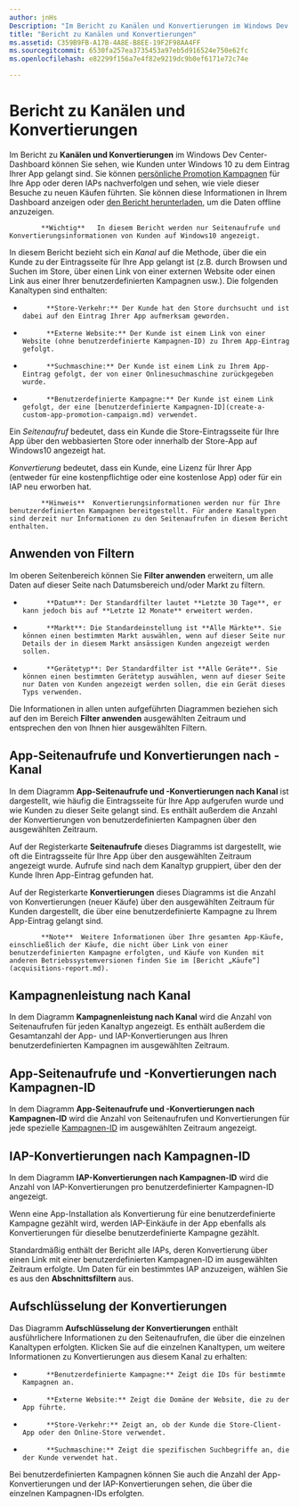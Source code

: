 ```yaml
---
author: jnHs
Description: "Im Bericht zu Kanälen und Konvertierungen im Windows Dev Center-Dashboard können Sie sehen, wie Kunden unter Windows 10 zu dem Eintrag Ihrer App gelangt sind."
title: "Bericht zu Kanälen und Konvertierungen"
ms.assetid: C359B9FB-A17B-4A8E-B8EE-19F2F98AA4FF
ms.sourcegitcommit: 6530fa257ea3735453a97eb5d916524e750e62fc
ms.openlocfilehash: e82299f156a7e4f82e9219dc9b0ef6171e72c74e

---
```


# Bericht zu Kanälen und Konvertierungen


Im Bericht zu **Kanälen und Konvertierungen** im Windows Dev Center-Dashboard können Sie sehen, wie Kunden unter Windows 10 zu dem Eintrag Ihrer App gelangt sind. Sie können [persönliche Promotion Kampagnen](create-a-custom-app-promotion-campaign.md) für Ihre App oder deren IAPs nachverfolgen und sehen, wie viele dieser Besuche zu neuen Käufen führten. Sie können diese Informationen in Ihrem Dashboard anzeigen oder [den Bericht herunterladen](download-analytic-reports.md), um die Daten offline anzuzeigen.

> 
            **Wichtig**   In diesem Bericht werden nur Seitenaufrufe und Konvertierungsinformationen von Kunden auf Windows10 angezeigt.

 

In diesem Bericht bezieht sich ein *Kanal* auf die Methode, über die ein Kunde zu der Eintragsseite für Ihre App gelangt ist (z.B. durch Browsen und Suchen im Store, über einen Link von einer externen Website oder einen Link aus einer Ihrer benutzerdefinierten Kampagnen usw.). Die folgenden Kanaltypen sind enthalten:

-   
            **Store-Verkehr:** Der Kunde hat den Store durchsucht und ist dabei auf den Eintrag Ihrer App aufmerksam geworden.
-   
            **Externe Website:** Der Kunde ist einem Link von einer Website (ohne benutzerdefinierte Kampagnen-ID) zu Ihrem App-Eintrag gefolgt.
-   
            **Suchmaschine:** Der Kunde ist einem Link zu Ihrem App-Eintrag gefolgt, der von einer Onlinesuchmaschine zurückgegeben wurde.
-   
            **Benutzerdefinierte Kampagne:** Der Kunde ist einem Link gefolgt, der eine [benutzerdefinierte Kampagnen-ID](create-a-custom-app-promotion-campaign.md) verwendet.

Ein *Seitenaufruf* bedeutet, dass ein Kunde die Store-Eintragsseite für Ihre App über den webbasierten Store oder innerhalb der Store-App auf Windows10 angezeigt hat.

*Konvertierung* bedeutet, dass ein Kunde, eine Lizenz für Ihrer App (entweder für eine kostenpflichtige oder eine kostenlose App) oder für ein IAP neu erworben hat.

> 
            **Hinweis**  Konvertierungsinformationen werden nur für Ihre benutzerdefinierten Kampagnen bereitgestellt. Für andere Kanaltypen sind derzeit nur Informationen zu den Seitenaufrufen in diesem Bericht enthalten.

 

## Anwenden von Filtern


Im oberen Seitenbereich können Sie **Filter anwenden** erweitern, um alle Daten auf dieser Seite nach Datumsbereich und/oder Markt zu filtern.

-   
            **Datum**: Der Standardfilter lautet **Letzte 30 Tage**, er kann jedoch bis auf **Letzte 12 Monate** erweitert werden.
-   
            **Markt**: Die Standardeinstellung ist **Alle Märkte**. Sie können einen bestimmten Markt auswählen, wenn auf dieser Seite nur Details der in diesem Markt ansässigen Kunden angezeigt werden sollen.
-   
            **Gerätetyp**: Der Standardfilter ist **Alle Geräte**. Sie können einen bestimmten Gerätetyp auswählen, wenn auf dieser Seite nur Daten von Kunden angezeigt werden sollen, die ein Gerät dieses Typs verwenden.

Die Informationen in allen unten aufgeführten Diagrammen beziehen sich auf den im Bereich **Filter anwenden** ausgewählten Zeitraum und entsprechen den von Ihnen hier ausgewählten Filtern.

## App-Seitenaufrufe und Konvertierungen nach -Kanal


In dem Diagramm **App-Seitenaufrufe und -Konvertierungen nach Kanal** ist dargestellt, wie häufig die Eintragsseite für Ihre App aufgerufen wurde und wie Kunden zu dieser Seite gelangt sind. Es enthält außerdem die Anzahl der Konvertierungen von benutzerdefinierten Kampagnen über den ausgewählten Zeitraum.

Auf der Registerkarte **Seitenaufrufe** dieses Diagramms ist dargestellt, wie oft die Eintragsseite für Ihre App über den ausgewählten Zeitraum angezeigt wurde. Aufrufe sind nach dem Kanaltyp gruppiert, über den der Kunde Ihren App-Eintrag gefunden hat.

Auf der Registerkarte **Konvertierungen** dieses Diagramms ist die Anzahl von Konvertierungen (neuer Käufe) über den ausgewählten Zeitraum für Kunden dargestellt, die über eine benutzerdefinierte Kampagne zu Ihrem App-Eintrag gelangt sind.

> 
            **Note**  Weitere Informationen über Ihre gesamten App-Käufe, einschließlich der Käufe, die nicht über Link von einer benutzerdefinierten Kampagne erfolgten, und Käufe von Kunden mit anderen Betriebssystemversionen finden Sie im [Bericht „Käufe“](acquisitions-report.md).

 

## Kampagnenleistung nach Kanal


In dem Diagramm **Kampagnenleistung nach Kanal** wird die Anzahl von Seitenaufrufen für jeden Kanaltyp angezeigt. Es enthält außerdem die Gesamtanzahl der App- und IAP-Konvertierungen aus Ihren benutzerdefinierten Kampagnen im ausgewählten Zeitraum.

## App-Seitenaufrufe und -Konvertierungen nach Kampagnen-ID


In dem Diagramm **App-Seitenaufrufe und -Konvertierungen nach Kampagnen-ID** wird die Anzahl von Seitenaufrufen und Konvertierungen für jede spezielle [Kampagnen-ID](create-a-custom-app-promotion-campaign.md) im ausgewählten Zeitraum angezeigt.

##  IAP-Konvertierungen nach Kampagnen-ID


In dem Diagramm **IAP-Konvertierungen nach Kampagnen-ID** wird die Anzahl von IAP-Konvertierungen pro benutzerdefinierter Kampagnen-ID angezeigt.

Wenn eine App-Installation als Konvertierung für eine benutzerdefinierte Kampagne gezählt wird, werden IAP-Einkäufe in der App ebenfalls als Konvertierungen für dieselbe benutzerdefinierte Kampagne gezählt.

Standardmäßig enthält der Bericht alle IAPs, deren Konvertierung über einen Link mit einer benutzerdefinierten Kampagnen-ID im ausgewählten Zeitraum erfolgte. Um Daten für ein bestimmtes IAP anzuzeigen, wählen Sie es aus den **Abschnittsfiltern** aus.

## Aufschlüsselung der Konvertierungen


Das Diagramm **Aufschlüsselung der Konvertierungen** enthält ausführlichere Informationen zu den Seitenaufrufen, die über die einzelnen Kanaltypen erfolgten. Klicken Sie auf die einzelnen Kanaltypen, um weitere Informationen zu Konvertierungen aus diesem Kanal zu erhalten:

-   
            **Benutzerdefinierte Kampagne:** Zeigt die IDs für bestimmte Kampagnen an.
-   
            **Externe Website:** Zeigt die Domäne der Website, die zu der App führte.
-   
            **Store-Verkehr:** Zeigt an, ob der Kunde die Store-Client-App oder den Online-Store verwendet.
-   
            **Suchmaschine:** Zeigt die spezifischen Suchbegriffe an, die der Kunde verwendet hat.

Bei benutzerdefinierten Kampagnen können Sie auch die Anzahl der App-Konvertierungen und der IAP-Konvertierungen sehen, die über die einzelnen Kampagnen-IDs erfolgten.

 

 







<!--HONumber=Jun16_HO4-->


